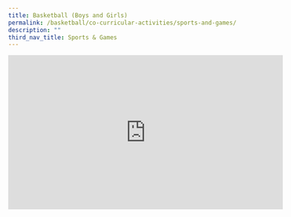 ```yaml
---
title: Basketball (Boys and Girls)
permalink: /basketball/co-curricular-activities/sports-and-games/
description: ""
third_nav_title: Sports & Games
---
```

<iframe width="560" height="315" src="https://www.youtube.com/embed/Qxn7S6zhjlA" title="YouTube video player" frameborder="0" allow="accelerometer; autoplay; clipboard-write; encrypted-media; gyroscope; picture-in-picture" allowfullscreen=""></iframe>
